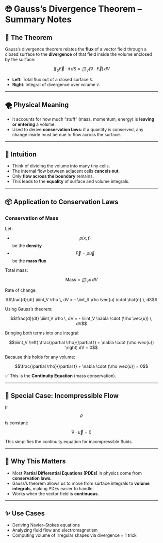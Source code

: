 # 🌐 Gauss’s Divergence Theorem – Summary Notes

## 📘 The Theorem
Gauss’s divergence theorem relates the **flux** of a vector field through a closed surface to the **divergence** of that field inside the volume enclosed by the surface:

```math
\iint_S \vec{F} \cdot \hat{n} \, dS = \iiint_V (\nabla \cdot \vec{F}) \, dV
```

- **Left**: Total flux out of a closed surface `S`.
- **Right**: Integral of divergence over volume `V`.

---

## 🌪️ Physical Meaning
- It accounts for how much “stuff” (mass, momentum, energy) is **leaving or entering** a volume.
- Used to derive **conservation laws**: if a quantity is conserved, any change inside must be due to flow across the surface.

---

## 🧠 Intuition
- Think of dividing the volume into many tiny cells.
- The internal flow between adjacent cells **cancels out**.
- Only **flow across the boundary** remains.
- This leads to the **equality** of surface and volume integrals.

---

## 📦 Application to Conservation Laws
### Conservation of Mass
Let:
- $$ρ(x, t)$$ be the **density**
- $$\vec{F} = \rho \vec{u}$$ be the **mass flux**

Total mass:
```math
\text{Mass} = \iiint_V \rho \, dV
```

Rate of change:
```math
\frac{d}{dt} \iiint_V \rho \, dV = - \iint_S \rho \vec{u} \cdot \hat{n} \, dS
```

Using Gauss’s theorem:
```math
\frac{d}{dt} \iiint_V \rho \, dV = - \iiint_V \nabla \cdot (\rho \vec{u}) \, dV
```

Bringing both terms into one integral:
```math
\iiint_V \left( \frac{\partial \rho}{\partial t} + \nabla \cdot (\rho \vec{u}) \right) dV = 0
```

Because this holds for any volume:
```math
\frac{\partial \rho}{\partial t} + \nabla \cdot (\rho \vec{u}) = 0
```

✅ This is the **Continuity Equation** (mass conservation).

---

## 🧪 Special Case: Incompressible Flow
If $$ρ$$ is constant:
```math
\nabla \cdot \vec{u} = 0
```
This simplifies the continuity equation for incompressible fluids.

---

## 🔄 Why This Matters
- Most **Partial Differential Equations (PDEs)** in physics come from **conservation laws**.
- Gauss’s theorem allows us to move from surface integrals to **volume integrals**, making PDEs easier to handle.
- Works when the vector field is **continuous**.

---

## ✨ Use Cases
- Deriving Navier–Stokes equations
- Analyzing fluid flow and electromagnetism
- Computing volume of irregular shapes via divergence = 1 trick
